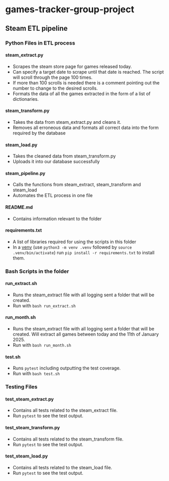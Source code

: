 # games-tracker-group-project

## Steam ETL pipeline

### Python Files in ETL process

#### steam_extract.py

- Scrapes the steam store page for games released today.
- Can specify a target date to scrape until that date is reached. The script will scroll through the page 100 times.
- If more than 100 scrolls is needed there is a comment pointing out the number to change to the desired scrolls.
- Formats the data of all the games extracted in the form of a list of dictionaries.

#### steam_transform.py

- Takes the data from steam_extract.py and cleans it.
- Removes all erroneous data and formats all correct data into the form required by the database

#### steam_load.py

- Takes the cleaned data from steam_transform.py
- Uploads it into our database successfully

#### steam_pipeline.py

- Calls the functions from steam_extract, steam_transform and steam_load
- Automates the ETL process in one file

#### README.md

- Contains information relevant to the folder

#### requirements.txt

- A list of libraries required for using the scripts in this folder
- In a [venv](https://docs.python.org/3/library/venv.html) (use `python3 -m venv .venv` followed by `source .venv/bin/activate`) run `pip install -r requirements.txt` to install them.

### Bash Scripts in the folder

#### run_extract.sh

- Runs the steam_extract file with all logging sent a folder that will be created.
- Run with `bash run_extract.sh`

#### run_month.sh

- Runs the steam_extract file with all logging sent a folder that will be created. Will extract all games between today and the 11th of January 2025.
- Run with `bash run_month.sh`

#### test.sh

- Runs `pytest` including outputting the test coverage.
- Run with `bash test.sh`

### Testing Files

#### test_steam_extract.py

- Contains all tests related to the steam_extract file.
- Run `pytest` to see the test output.

#### test_steam_transform.py

- Contains all tests related to the steam_transform file.
- Run `pytest` to see the test output.

#### test_steam_load.py

- Contains all tests related to the steam_load file.
- Run `pytest` to see the test output.
